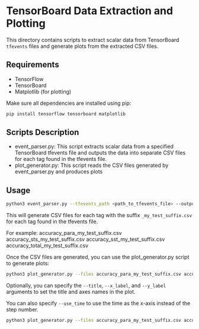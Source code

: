 # TensorBoard Data Extraction and Plotting

This directory contains scripts to extract scalar data from TensorBoard `tfevents` files and generate plots from the extracted CSV files.

## Requirements

- TensorFlow
- TensorBoard
- Matplotlib (for plotting)

Make sure all dependencies are installed using pip:

```bash
pip install tensorflow tensorboard matplotlib
```

## Scripts Description

 - event_parser.py: This script extracts scalar data from a specified TensorBoard tfevents file and outputs the data into separate CSV files for each tag found in the tfevents file.
 - plot_generator.py: This script reads the CSV files generated by event_parser.py and produces plots

## Usage

```bash
python3 event_parser.py --tfevents_path <path_to_tfevents_file> --output_tag <my_test_suffix>`
```

This will generate CSV files for each tag with the suffix `_my_test_suffix.csv` for each tag found in the tfevents file.

For example:
accuracy_para_my_test_suffix.csv
accuracy_sts_my_test_suffix.csv
accuracy_sst_my_test_suffix.csv
accuracy_total_my_test_suffix.csv


Once the CSV files are generated, you can use the plot_generator.py script to generate plots:

```bash
python3 plot_generator.py --files accuracy_para_my_test_suffix.csv accuracy_sts_my_test_suffix.csv accuracy_sst_my_test_suffix.csv --outfile myplot.png
```

Optionally, you can specify the `--title`, `--x_label`, and `--y_label` arguments to set the title and axes names in the plot.

You can also specify `--use_time` to use the time as the x-axis instead of the step number.

```bash
python3 plot_generator.py --files accuracy_para_my_test_suffix.csv accuracy_sts_my_test_suffix.csv accuracy_sst_my_test_suffix.csv --outfile myplot.png --use_time
```